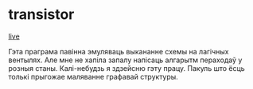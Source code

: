 # transistor
[live](https://alexey1994.github.io/transistor/)

Гэта праграма павінна эмуляваць выкананне схемы на лагічных вентылях. Але мне не хапіла запалу напісаць алгарытм пераходаў у розныя станы. Калі-небудзь я здзейсню гэту працу. Пакуль што ёсць толькі прыгожае маляванне графавай структуры.
